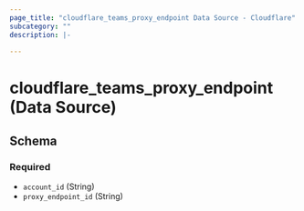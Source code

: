 ```yaml
---
page_title: "cloudflare_teams_proxy_endpoint Data Source - Cloudflare"
subcategory: ""
description: |-
  
---
```


# cloudflare_teams_proxy_endpoint (Data Source)




<!-- schema generated by tfplugindocs -->
## Schema

### Required

- `account_id` (String)
- `proxy_endpoint_id` (String)


